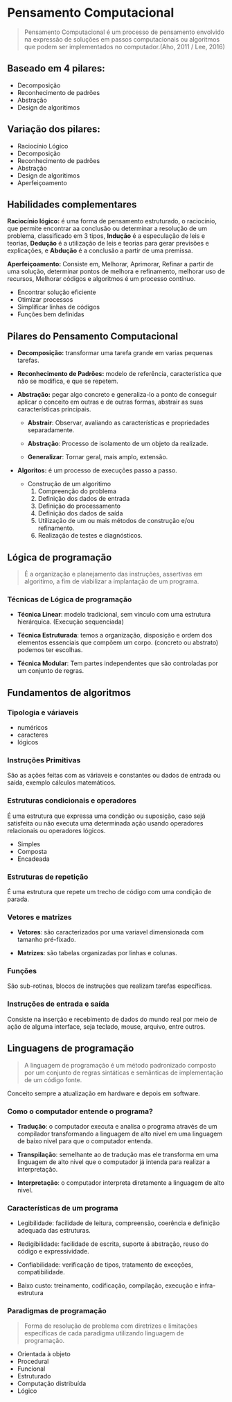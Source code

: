 # Pensamento Computacional

> Pensamento Computacional é um processo de pensamento envolvido na expressão de soluções em passos computacionais ou algoritmos que podem ser implementados no computador.(Aho, 2011 / Lee, 2016)

## Baseado em 4 pilares: 
* Decomposição
* Reconhecimento de padrões
* Abstração
* Design de algoritimos

## Variação dos pilares: 
* Raciocínio Lógico
* Decomposição
* Reconhecimento de padrões
* Abstração
* Design de algoritimos
* Aperfeiçoamento

## Habilidades complementares

**Raciocínio lógico:** é uma forma de pensamento estruturado, o raciocínio, que permite encontrar aa conclusão ou determinar a resolução de um problema, classificado em 3 tipos, **Indução** é a especulação de leis e teorias, **Dedução** é a utilização de leis e teorias para gerar previsões e explicações, e **Abdução** é a conclusão a partir de uma premissa.

**Aperfeiçoamento:** Consiste em, Melhorar, Aprimorar, Refinar a partir de uma solução, determinar pontos de melhora e refinamento, melhorar uso de recursos, Melhorar códigos e algoritmos é um processo contínuo.

* Encontrar solução eficiente
* Otimizar processos
* Simplificar linhas de códigos
* Funções bem definidas

## Pilares do Pensamento Computacional

* **Decomposição:** transformar uma tarefa grande em varias pequenas tarefas.

* **Reconhecimento de Padrões:** modelo de referência, característica que não se modifica, e que se repetem.

* **Abstração:** pegar algo concreto e generaliza-lo a ponto de conseguir aplicar o conceito em outras e de outras formas, abstrair as suas características principais.
  * **Abstrair**: Observar, avaliando as características e propriedades separadamente.

  * **Abstração**: Processo de isolamento de um objeto da realizade.
  * **Generalizar**: Tornar geral, mais amplo, extensão.

* **Algoritos:** é um processo de execuções passo a passo.
  * Construção de um algoritimo
    1. Compreenção do problema
    2. Definição dos dados de entrada
    3. Definição do processamento
    4. Definição dos dados de saída
    5. Utilização de um ou mais métodos de construção e/ou refinamento.
    6. Realização de testes e diagnósticos.

## Lógica de programação
> É a organização e planejamento das instruções, assertivas em algoritimo, a fim de viabilizar a implantação de um programa.

### Técnicas de Lógica de programação
* **Técnica Linear**: modelo tradicional, sem vínculo com uma estrutura hierárquica. (Execução sequenciada)

* **Técnica Estruturada**: temos a organização, disposição e ordem dos elementos essenciais que compõem um corpo. (concreto ou abstrato) podemos ter escolhas.

* **Técnica Modular**: Tem partes independentes que são controladas por um conjunto de regras.

## Fundamentos de algoritmos

### Tipologia e váriaveis
* numéricos
* caracteres
* lógicos

### Instruções Primitivas
São as ações feitas com as váriaveis  e constantes ou dados de entrada ou saída, exemplo cálculos matemáticos.

### Estruturas condicionais e operadores
É uma estrutura que expressa uma condição ou suposição, caso sejá satisfeita ou não executa uma determinada ação usando operadores relacionais ou operadores lógicos.
* Simples
* Composta
* Encadeada

### Estruturas de repetição
É uma estrutura que repete um trecho de código com uma condição de parada.

### Vetores e matrizes
* **Vetores**: são caracterizados por uma variavel dimensionada com tamanho pré-fixado.

* **Matrizes**: são tabelas organizadas por linhas e colunas.

### Funções
São sub-rotinas, blocos de instruções que realizam tarefas específicas.

### Instruções de entrada e saída
Consiste na inserção e recebimento de dados do mundo real por meio de ação de alguma interface, seja teclado, mouse, arquivo, entre outros.

## Linguagens de programação
> A linguagem de programação é um método padronizado composto por um conjunto de regras sintáticas e semânticas de implementação de um código fonte.

Conceito sempre a atualização em hardware e depois em software.

### Como o computador entende o programa?
* **Tradução**: o computador executa e analisa o programa através de um compilador transformando a linguagem de alto nivel em uma linguagem de baixo nivel para que o computador entenda.

* **Transpilação**: semelhante ao de tradução mas ele transforma em uma linguagem de alto nivel que o computador já intenda para realizar a interpretação.

* **Interpretação**: o computador interpreta diretamente a linguagem de alto nivel.

### Características de um programa

* Legibilidade: facilidade de leitura, compreensão, coerência e definição adequada das estruturas.

* Redigibilidade: facilidade de escrita, suporte á abstração, reuso do código e expressividade.

* Confiabilidade: verificação de tipos, tratamento de exceções, compatibilidade.

* Baixo custo: treinamento, codificação, compilação, execução e infra-estrutura

### Paradigmas de programação
> Forma de resolução de problema com diretrizes e limitações específicas de cada paradigma utilizando linguagem de programação.

* Orientada à objeto
* Procedural
* Funcional
* Estruturado
* Computação distribuída
* Lógico

